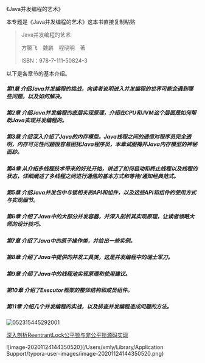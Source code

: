 《Java并发编程的艺术》

本专题是《Java并发编程的艺术》这本书直接复制粘贴

> Java并发编程的艺术
>
> 方腾飞　魏鹏　程晓明　著
>
> ISBN：978-7-111-50824-3

以下是各章节的基本介绍。

##### 第1章 介绍Java并发编程的挑战，向读者说明进入并发编程的世界可能会遇到哪些问题，以及如何解决。

##### 第2章 介绍Java并发编程的底层实现原理，介绍在CPU和JVM这个层面是如何帮助Java实现并发编程的。

##### 第3章 介绍深入介绍了Java的内存模型。Java线程之间的通信对程序员完全透明，内存可见性问题很容易困扰Java程序员，本章试图揭开Java内存模型的神秘面纱。

##### 第4章 从介绍多线程技术带来的好处开始，讲述了如何启动和终止线程以及线程的状态，详细阐述了多线程之间进行通信的基本方式和等待/通知经典范式。

##### 第5章 介绍Java并发包中与锁相关的API和组件，以及这些API和组件的使用方式与实现细节。

##### 第6章 介绍了Java中的大部分并发容器，并深入剖析其实现原理，让读者领略大师的设计技巧。

##### 第7章 介绍了Java中的原子操作类，并给出一些实例。

##### 第8章 介绍了Java中提供的并发工具类，这是并发编程中的瑞士军刀。

##### 第9章 介绍了Java中的线程池实现原理和使用建议。

##### 第10章 介绍了Executor框架的整体结构和成员组件。

##### 第11章 介绍几个并发编程的实战，以及排查并发编程造成问题的方法。

![052315445292001](https://ws4.sinaimg.cn/large/006tNc79ly1g3bat61rmyj30lc0sgwrb.jpg)



[深入剖析ReentrantLock公平锁与非公平锁源码实现](https://blog.csdn.net/lsgqjh/article/details/63685058)



![image-20201124144350520](/Users/xmly/Library/Application Support/typora-user-images/image-20201124144350520.png)